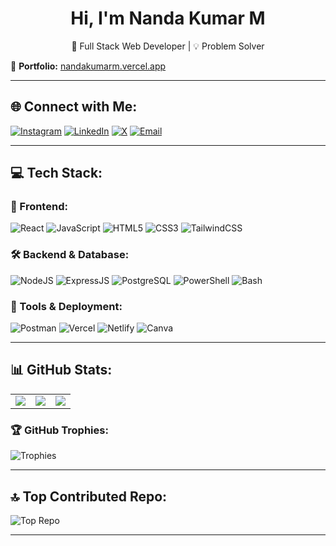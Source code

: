 <h1 align="center"> Hi, I'm Nanda Kumar M</h1>
<p align="center">🚀 Full Stack Web Developer | 💡 Problem Solver </p>

🔗 **Portfolio:** [nandakumarm.vercel.app](https://nandakumarm.vercel.app)

---

## 🌐 Connect with Me:
[![Instagram](https://img.shields.io/badge/-Instagram-%23E4405F?logo=Instagram&logoColor=white)](https://www.instagram.com/nandakumar__05/) 
[![LinkedIn](https://img.shields.io/badge/-LinkedIn-%230077B5?logo=LinkedIn&logoColor=white)](https://www.linkedin.com/in/nanda-kumar-m-852411339/) 
[![X](https://img.shields.io/badge/-Twitter-black?logo=X&logoColor=white)](https://x.com/NandaKumarM_dev) 
[![Email](https://img.shields.io/badge/-Email-D14836?logo=gmail&logoColor=white)](mailto:nandakumar.m.dev@gmail.com)

---

## 💻 Tech Stack:
### 🚀 Frontend:
![React](https://img.shields.io/badge/-React-%2320232a?logo=react&logoColor=%2361DAFB) 
![JavaScript](https://img.shields.io/badge/-JavaScript-%23323330?logo=javascript&logoColor=%23F7DF1E) 
![HTML5](https://img.shields.io/badge/-HTML5-%23E34F26?logo=html5&logoColor=white) 
![CSS3](https://img.shields.io/badge/-CSS3-%231572B6?logo=css3&logoColor=white) 
![TailwindCSS](https://img.shields.io/badge/-TailwindCSS-%2338B2AC?logo=tailwind-css&logoColor=white)

### 🛠 Backend & Database:
![NodeJS](https://img.shields.io/badge/-Node.js-6DA55F?logo=node.js&logoColor=white) 
![ExpressJS](https://img.shields.io/badge/-ExpressJS-%23232323?logo=express&logoColor=white) 
![PostgreSQL](https://img.shields.io/badge/-PostgreSQL-%23316192?logo=postgresql&logoColor=white) 
![PowerShell](https://img.shields.io/badge/-PowerShell-%235391FE?logo=powershell&logoColor=white) 
![Bash](https://img.shields.io/badge/-Bash-%23121011?logo=gnu-bash&logoColor=white)

### 🔧 Tools & Deployment:
![Postman](https://img.shields.io/badge/-Postman-FF6C37?logo=postman&logoColor=white) 
![Vercel](https://img.shields.io/badge/-Vercel-%23000000?logo=vercel&logoColor=white) 
![Netlify](https://img.shields.io/badge/-Netlify-%23000000?logo=netlify&logoColor=#00C7B7) 
![Canva](https://img.shields.io/badge/-Canva-%2300C4CC?logo=Canva&logoColor=white)

---
## 📊 GitHub Stats:
<table>
<tr>
<td>
<img src="https://github-readme-stats.vercel.app/api?username=nknandakumar&theme=dark&hide_border=false&include_all_commits=true&count_private=true"/>
</td>
<td>
<img src="https://github-readme-streak-stats.herokuapp.com/?user=nknandakumar&theme=dark&hide_border=false" />
</td>
<td>
<img src="https://github-readme-stats.vercel.app/api/top-langs/?username=nknandakumar&theme=dark&hide_border=false&include_all_commits=true&count_private=true&layout=compact" />
</td>
</tr>
</table>

### 🏆 GitHub Trophies:
![Trophies](https://github-profile-trophy.vercel.app/?username=nknandakumar&theme=tokyonight&no-frame=false&no-bg=false&margin-w=4)

---

## 🔝 Top Contributed Repo:
![Top Repo](https://github-contributor-stats.vercel.app/api?username=nknandakumar&limit=5&theme=blueberry&combine_all_yearly_contributions=true)

---


